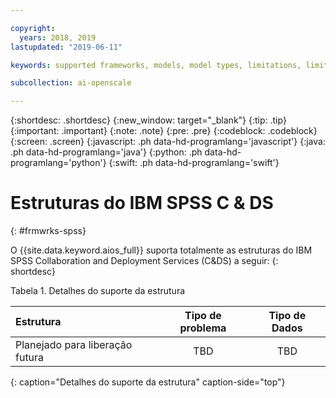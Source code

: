 ```yaml
---

copyright:
  years: 2018, 2019
lastupdated: "2019-06-11"

keywords: supported frameworks, models, model types, limitations, limits, spss, c&ds

subcollection: ai-openscale

---
```


{:shortdesc: .shortdesc}
{:new_window: target="_blank"}
{:tip: .tip}
{:important: .important}
{:note: .note}
{:pre: .pre}
{:codeblock: .codeblock}
{:screen: .screen}
{:javascript: .ph data-hd-programlang='javascript'}
{:java: .ph data-hd-programlang='java'}
{:python: .ph data-hd-programlang='python'}
{:swift: .ph data-hd-programlang='swift'}

# Estruturas do IBM SPSS C & DS
{: #frmwrks-spss}

O {{site.data.keyword.aios_full}} suporta totalmente as estruturas do IBM SPSS Collaboration and Deployment Services (C&DS) a seguir:
{: shortdesc}


Tabela 1. Detalhes do suporte da estrutura

| Estrutura | Tipo de problema | Tipo de Dados |
|:---|:---:|:---:|
| Planejado para liberação futura | TBD | TBD |
{: caption="Detalhes do suporte da estrutura" caption-side="top"}



